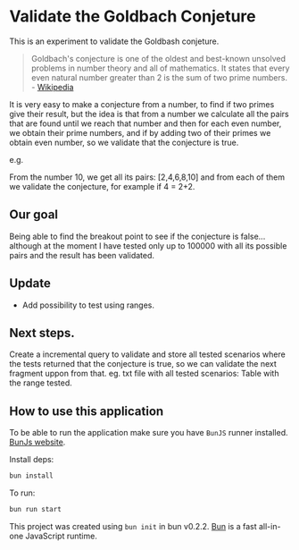 # Validate the Goldbach Conjeture

This is an experiment to validate the Goldbash conjeture.

> Goldbach's conjecture is one of the oldest and best-known unsolved problems in number theory and all of mathematics. It states that every even natural number greater than 2 is the sum of two prime numbers. - [Wikipedia](https://en.wikipedia.org/wiki/Goldbach%27s_conjecture)

It is very easy to make a conjecture from a number, to find if two primes give their result, but the idea is that from a number we calculate all the pairs that are found until we reach that number and then for each even number, we obtain their prime numbers, and if by adding two of their primes we obtain even number, so we validate that the conjecture is true.

e.g.

From the number 10, we get all its pairs: [2,4,6,8,10] and from each of them we validate the conjecture, for example if 4 = 2+2.

## Our goal

Being able to find the breakout point to see if the conjecture is false... although at the moment I have tested only up to 100000 with all its possible pairs and the result has been validated.

## Update

- Add possibility to test using ranges.

## Next steps.

Create a incremental query to validate and store all tested scenarios where the tests returned that the conjecture is true, so we can validate the next fragment uppon from that. eg. txt file with all tested scenarios: Table with the range tested.

## How to use this application

To be able to run the application make sure you have `BunJS` runner installed. [BunJs website](https://bun.sh/).

Install deps:

```bash
bun install
```

To run:

```bash
bun run start
```

This project was created using `bun init` in bun v0.2.2. [Bun](https://bun.sh) is a fast all-in-one JavaScript runtime.
